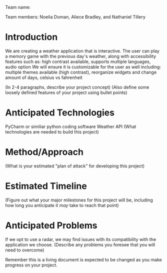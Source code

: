 Team name:

Team members: Noelia Doman, Aliece Bradley, and Nathaniel Tillery 

# Introduction
We are creating a weather application that is interactive. The user can play a memory game with the previous day's weather, along with accessibility features such as: high contrast available, supports multiple languages, audio option
We will ensure it is customizable for the user as well including: multiple themes available (high contrast), reorganize widgets and change amount of days, celsius vs fahrenheit

(In 2-4 paragraphs, describe your project concept)
(Also define some loosely defined features of your project using bullet points)

# Anticipated Technologies
PyCharm or similiar python coding software
Weather API
(What technologies are needed to build this project)

# Method/Approach

(What is your estimated "plan of attack" for developing this project)

# Estimated Timeline

(Figure out what your major milestones for this project will be, including how long you anticipate it *may* take to reach that point)

# Anticipated Problems
If we opt to use a radar, we may find issues with its compatibility with the application we choose. 
(Describe any problems you foresee that you will need to overcome)

Remember this is a living document is expected to be changed as you make progress on your project.
